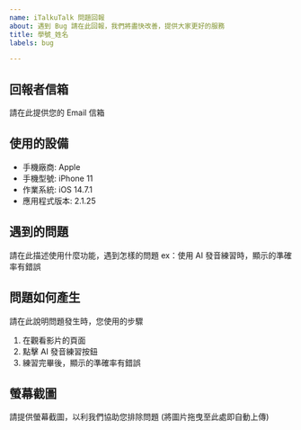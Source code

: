 ```yaml
---	
name: iTalkuTalk 問題回報
about: 遇到 Bug 請在此回報，我們將盡快改善，提供大家更好的服務
title: 學號_姓名
labels: bug

---
```


## 回報者信箱
請在此提供您的 Email 信箱

## 使用的設備
 - 手機廠商: Apple
 - 手機型號: iPhone 11	
 - 作業系統: iOS 14.7.1	
 - 應用程式版本: 2.1.25

## 遇到的問題	
請在此描述使用什麼功能，遇到怎樣的問題
ex：使用 AI 發音練習時，顯示的準確率有錯誤

## 問題如何產生	
請在此說明問題發生時，您使用的步驟	
1. 在觀看影片的頁面	
2. 點擊 AI 發音練習按鈕	
3. 練習完畢後，顯示的準確率有錯誤

## 螢幕截圖	
請提供螢幕截圖，以利我們協助您排除問題 (將圖片拖曳至此處即自動上傳)
